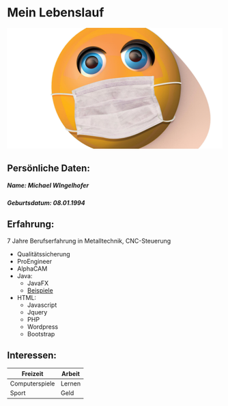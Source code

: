 # Mein Lebenslauf

![Corona smiley](/images/logo.jpg)

## Persönliche Daten:

##### Name: Michael WIngelhofer
##### Geburtsdatum: 08.01.1994



## Erfahrung:

7 Jahre Berufserfahrung in Metalltechnik, CNC-Steuerung

* Qualitätssicherung
* ProEngineer
* AlphaCAM
* Java:
    * JavaFX
    * [Beispiele](https://www.youtube.com/watch?v=dQw4w9WgXcQ)
* HTML:
    * Javascript
    * Jquery
    * PHP
    * Wordpress
    * Bootstrap

## Interessen:

Freizeit | Arbeit
------------ | -------------
Computerspiele | Lernen
Sport | Geld

